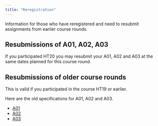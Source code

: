 ```yaml
---
title: "Reregistration"
---
```


Information for those who have reregistered and need to resubmit assignments from earlier course rounds.



Resubmissions of A01, A02, A03
--------------------------

If you participated HT20 you may resubmit your A01, A02 and A03 at the same dates planned for this course round.



Resubmissions of older course rounds
--------------------------

This is valid if you participated in the course HT19 or earlier.

Here are the old specifications for A01, A02 and A03.

* [A01](https://coursepress.lnu.se/kurs/introduction-to-web-programming-ht18/part-1-htmlcss-and-js/examination/)
* [A02](https://coursepress.lnu.se/kurs/introduction-to-web-programming-ht18/part-2-client-side-javascript/examination/)
* [A03](https://coursepress.lnu.se/kurs/introduction-to-web-programming-ht18/part-3-spa/examination/)
